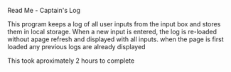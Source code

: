 Read Me - Captain's Log

This program keeps a log of all user inputs from the input
box and stores them in local storage.  When a new input is
entered, the log is re-loaded without apage refresh and displayed with all inputs. when the page is first loaded any previous logs are already displayed

This took aproximately 2 hours to complete
